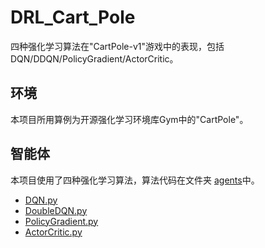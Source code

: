 # DRL_Cart_Pole
四种强化学习算法在"CartPole-v1"游戏中的表现，包括DQN/DDQN/PolicyGradient/ActorCritic。


## 环境
本项目所用算例为开源强化学习环境库Gym中的"CartPole"。


## 智能体
本项目使用了四种强化学习算法，算法代码在文件夹 [agents](agents)中。

- [DQN.py](agents/DQN.py)
- [DoubleDQN.py](agents/DoubleDQN.py)
- [PolicyGradient.py](agents/PolicyGradient.py)
- [ActorCritic.py](agents/ActorCritic.py)


